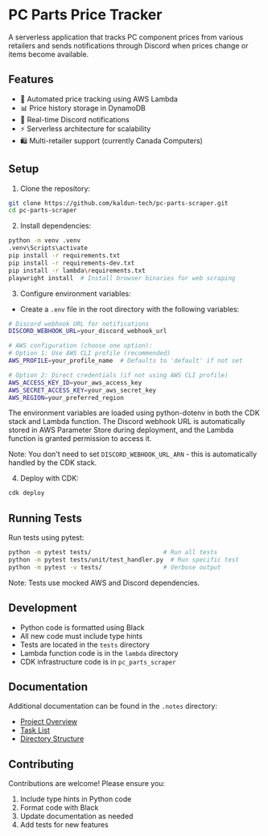 # PC Parts Price Tracker

A serverless application that tracks PC component prices from various retailers and sends notifications through Discord when prices change or items become available.

## Features

- 🤖 Automated price tracking using AWS Lambda
- 📊 Price history storage in DynamoDB
- 🔔 Real-time Discord notifications
- ⚡ Serverless architecture for scalability
- 🛍️ Multi-retailer support (currently Canada Computers)

## Setup

1. Clone the repository:
```bash
git clone https://github.com/kaldun-tech/pc-parts-scraper.git
cd pc-parts-scraper
```

2. Install dependencies:
```bash
python -m venv .venv
.venv\Scripts\activate
pip install -r requirements.txt
pip install -r requirements-dev.txt
pip install -r lambda\requirements.txt
playwright install  # Install browser binaries for web scraping
```

3. Configure environment variables:
- Create a `.env` file in the root directory with the following variables:
```bash
# Discord webhook URL for notifications
DISCORD_WEBHOOK_URL=your_discord_webhook_url

# AWS configuration (choose one option):
# Option 1: Use AWS CLI profile (recommended)
AWS_PROFILE=your_profile_name  # Defaults to 'default' if not set

# Option 2: Direct credentials (if not using AWS CLI profile)
AWS_ACCESS_KEY_ID=your_aws_access_key
AWS_SECRET_ACCESS_KEY=your_aws_secret_key
AWS_REGION=your_preferred_region
```

The environment variables are loaded using python-dotenv in both the CDK stack and Lambda function. The Discord webhook URL is automatically stored in AWS Parameter Store during deployment, and the Lambda function is granted permission to access it.

Note: You don't need to set `DISCORD_WEBHOOK_URL_ARN` - this is automatically handled by the CDK stack.

4. Deploy with CDK:
```bash
cdk deploy
```

## Running Tests

Run tests using pytest:
```bash
python -m pytest tests/                    # Run all tests
python -m pytest tests/unit/test_handler.py  # Run specific test
python -m pytest -v tests/                 # Verbose output
```

Note: Tests use mocked AWS and Discord dependencies.

## Development

- Python code is formatted using Black
- All new code must include type hints
- Tests are located in the `tests` directory
- Lambda function code is in the `lambda` directory
- CDK infrastructure code is in `pc_parts_scraper`

## Documentation

Additional documentation can be found in the `.notes` directory:
- [Project Overview](.notes/project_overview.md)
- [Task List](.notes/task_list.md)
- [Directory Structure](.notes/directory_structure.md)

## Contributing

Contributions are welcome! Please ensure you:
1. Include type hints in Python code
2. Format code with Black
3. Update documentation as needed
4. Add tests for new features
